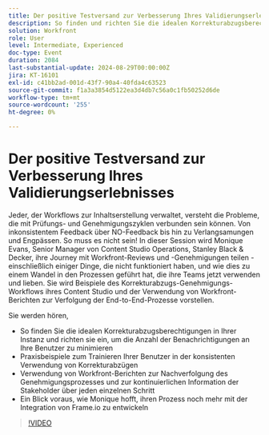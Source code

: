 ```yaml
---
title: Der positive Testversand zur Verbesserung Ihres Validierungserlebnisses
description: So finden und richten Sie die idealen Korrekturabzugsberechtigungen in Ihrer Instanz ein, um die Anzahl der Benachrichtigungen an Ihre Benutzer zu minimieren Praktische Beispiele für das Trainieren Ihrer Benutzer wie Sie einen Korrekturabzug konsistent verwenden So verwenden Sie Workfront-Berichte, um den Genehmigungsprozess zu verfolgen und die Stakeholder bei jedem Schritt des Weges auf dem Laufenden zu halten Ein Blick in die Zukunft, wie Monique hofft, ihren Prozess mit der Integration von Frame.io noch weiter zu entwickeln
solution: Workfront
role: User
level: Intermediate, Experienced
doc-type: Event
duration: 2084
last-substantial-update: 2024-08-29T00:00:00Z
jira: KT-16101
exl-id: c41bb2ad-001d-43f7-90a4-40fda4c63523
source-git-commit: f1a3a3854d5122ea3d4db7c56a0c1fb50252d6de
workflow-type: tm+mt
source-wordcount: '255'
ht-degree: 0%

---
```


# Der positive Testversand zur Verbesserung Ihres Validierungserlebnisses

Jeder, der Workflows zur Inhaltserstellung verwaltet, versteht die Probleme, die mit Prüfungs- und Genehmigungszyklen verbunden sein können. Von inkonsistentem Feedback über NO-Feedback bis hin zu Verlangsamungen und Engpässen. So muss es nicht sein! In dieser Session wird Monique Evans, Senior Manager von Content Studio Operations, Stanley Black &amp; Decker, ihre Journey mit Workfront-Reviews und -Genehmigungen teilen - einschließlich einiger Dinge, die nicht funktioniert haben, und wie dies zu einem Wandel in den Prozessen geführt hat, die ihre Teams jetzt verwenden und lieben. Sie wird Beispiele des Korrekturabzugs-Genehmigungs-Workflows ihres Content Studio und der Verwendung von Workfront-Berichten zur Verfolgung der End-to-End-Prozesse vorstellen.

Sie werden hören,

* So finden Sie die idealen Korrekturabzugsberechtigungen in Ihrer Instanz und richten sie ein, um die Anzahl der Benachrichtigungen an Ihre Benutzer zu minimieren
* Praxisbeispiele zum Trainieren Ihrer Benutzer in der konsistenten Verwendung von Korrekturabzügen
* Verwendung von Workfront-Berichten zur Nachverfolgung des Genehmigungsprozesses und zur kontinuierlichen Information der Stakeholder über jeden einzelnen Schritt
* Ein Blick voraus, wie Monique hofft, ihren Prozess noch mehr mit der Integration von Frame.io zu entwickeln

>[!VIDEO](https://video.tv.adobe.com/v/3433212/?learn=on)
